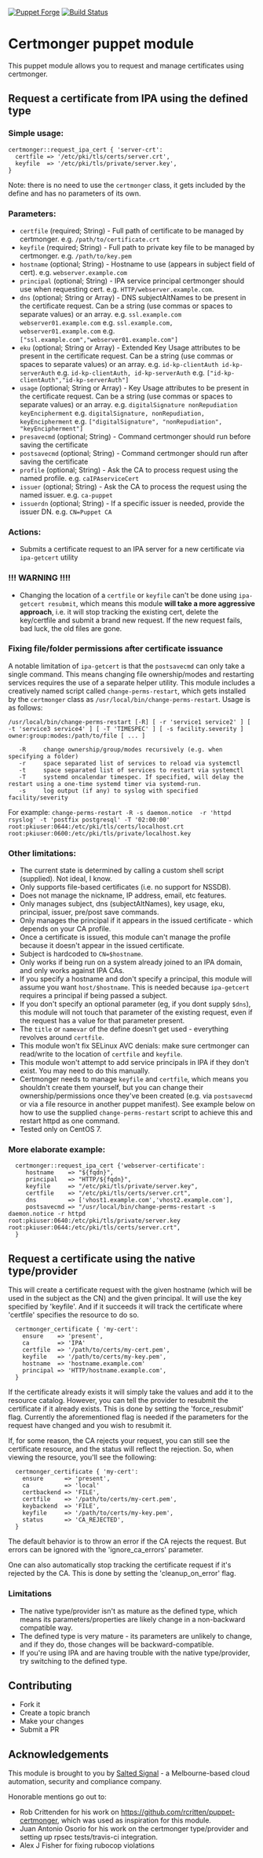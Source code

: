[![Puppet Forge](http://img.shields.io/puppetforge/v/saltedsignal/certmonger.svg)](https://forge.puppetlabs.com/saltedsignal/certmonger)
[![Build Status](https://travis-ci.org/saltedsignal/puppet-certmonger.svg?branch=master)](https://travis-ci.org/saltedsignal/puppet-certmonger)

# Certmonger puppet module

This puppet module allows you to request and manage certificates using certmonger.

## Request a certificate from IPA using the defined type

### Simple usage:

```puppet
certmonger::request_ipa_cert { 'server-crt':
  certfile => '/etc/pki/tls/certs/server.crt',
  keyfile  => '/etc/pki/tls/private/server.key',
}
```

Note: there is no need to use the `certmonger` class, it gets included by the define and has no parameters of its own.

### Parameters:
* `certfile`    (required; String) - Full path of certificate to be managed by certmonger. e.g. `/path/to/certificate.crt`
* `keyfile`     (required; String) - Full path to private key file to be managed by certmonger. e.g. `/path/to/key.pem`
* `hostname`    (optional; String) - Hostname to use (appears in subject field of cert). e.g. `webserver.example.com`
* `principal`   (optional; String) - IPA service principal certmonger should use when requesting cert.
                                     e.g. `HTTP/webserver.example.com`.
* `dns`         (optional; String or Array) - DNS subjectAltNames to be present in the certificate request.
                                     Can be a string (use commas or spaces to separate values) or an array.
                                     e.g. `ssl.example.com webserver01.example.com`
                                     e.g. `ssl.example.com, webserver01.example.com`
                                     e.g. `["ssl.example.com","webserver01.example.com"]`
* `eku`         (optional; String or Array) - Extended Key Usage attributes to be present in the certificate request.
                                     Can be a string (use commas or spaces to separate values) or an array.
                                     e.g. `id-kp-clientAuth id-kp-serverAuth`
                                     e.g. `id-kp-clientAuth, id-kp-serverAuth`
                                     e.g. `["id-kp-clientAuth","id-kp-serverAuth"]`
* `usage`       (optional; String or Array) - Key Usage attributes to be present in the certificate request.
                                     Can be a string (use commas or spaces to separate values) or an array.
                                     e.g. `digitalSignature nonRepudiation keyEncipherment`
                                     e.g. `digitalSignature, nonRepudiation, keyEncipherment`
                                     e.g. `["digitalSignature", "nonRepudiation", "keyEncipherment"]`
* `presavecmd`  (optional; String) - Command certmonger should run before saving the certificate
* `postsavecmd` (optional; String) - Command certmonger should run after saving the certificate
* `profile`     (optional; String) - Ask the CA to process request using the named profile. e.g. `caIPAserviceCert`
* `issuer`      (optional; String) - Ask the CA to process the request using the named issuer. e.g. `ca-puppet`
* `issuerdn`    (optional; String) - If a specific issuer is needed, provide the issuer DN. e.g. `CN=Puppet CA`

### Actions:
* Submits a certificate request to an IPA server for a new certificate via `ipa-getcert` utility

### **!!! WARNING !!!!**
* Changing the location of a `certfile` or `keyfile` can't be done using `ipa-getcert resubmit`,
  which means this module **will take a more aggressive approach**, i.e. it will stop tracking the existing cert,
  delete the key/certfile and submit a brand new request. If the new request fails, bad luck, the old files are gone.

### Fixing file/folder permissions after certificate issuance
A notable limitation of `ipa-getcert` is that the `postsavecmd` can only take a single command. This means changing file ownership/modes and restarting services requires the use of a separate helper utility. This module includes a creatively named script called `change-perms-restart`, which gets installed by the `certmonger` class as `/usr/local/bin/change-perms-restart`. Usage is as follows:

```
/usr/local/bin/change-perms-restart [-R] [ -r 'service1 service2' ] [ -t 'service3 service4' ] [ -T 'TIMESPEC' ] [ -s facility.severity ] owner:group:modes:/path/to/file [ ... ]

   -R     change ownership/group/modes recursively (e.g. when specifying a folder)
   -r     space separated list of services to reload via systemctl
   -t     space separated list of services to restart via systemctl
   -T     systemd oncalendar timespec. If specified, will delay the restart using a one-time systemd timer via systemd-run.
   -s     log output (if any) to syslog with specified facility/severity
```

For example: `change-perms-restart -R -s daemon.notice  -r 'httpd rsyslog' -t 'postfix postgresql' -T '02:00:00' root:pkiuser:0644:/etc/pki/tls/certs/localhost.crt root:pkiuser:0600:/etc/pki/tls/private/localhost.key`

### Other limitations:
* The current state is determined by calling a custom shell script (supplied). Not ideal, I know.
* Only supports file-based certificates (i.e. no support for NSSDB).
* Does not manage the nickname, IP address, email, etc features.
* Only manages subject, dns (subjectAltNames), key usage, eku, principal, issuer, pre/post save commands.
* Only manages the principal if it appears in the issued certificate - which depends on your CA profile.
* Once a certificate is issued, this module can't manage the profile because it doesn't appear in the issued certificate.
* Subject is hardcoded to `CN=$hostname`.
* Only works if being run on a system already joined to an IPA domain, and only works against IPA CAs.
* If you specify a hostname and don't specify a principal, this module will assume you want `host/$hostname`.
  This is needed because `ipa-getcert` requires a principal if being passed a subject.
* If you don't specify an optional parameter (eg, if you dont supply `$dns`), this module will not touch that parameter
  of the existing request, even if the request has a value for that parameter present.
* The `title` or `namevar` of the define doesn't get used - everything revolves around `certfile`.
* This module won't fix SELinux AVC denials: make sure certmonger can read/write to the location of `certfile` and `keyfile`.
* This module won't attempt to add service principals in IPA if they don't exist. You may need to do this manually.
* Certmonger needs to manage `keyfile` and `certfile`, which means you shouldn't create them yourself, but you can change
  their ownership/permissions once they've been created (e.g. via `postsavecmd` or via a file resource in another puppet manifest).
  See example below on how to use the supplied `change-perms-restart` script to achieve this and restart httpd as one command.
* Tested only on CentOS 7.

### More elaborate example:

```puppet
  certmonger::request_ipa_cert {'webserver-certificate':
     hostname    => "${fqdn}",
     principal   => "HTTP/${fqdn}",
     keyfile     => "/etc/pki/tls/private/server.key",
     certfile    => "/etc/pki/tls/certs/server.crt",
     dns         => ['vhost1.example.com','vhost2.example.com'],
     postsavecmd => "/usr/local/bin/change-perms-restart -s daemon.notice -r httpd root:pkiuser:0640:/etc/pki/tls/private/server.key root:pkiuser:0644:/etc/pki/tls/certs/server.crt",
  }
```

## Request a certificate using the native type/provider

This will create a certificate request with the given hostname (which will be
used in the subject as the CN) and the given principal. It will use the key
specified by 'keyfile'. And if it succeeds it will track the certificate where
'certfile' specifies the resource to do so.

```puppet
  certmonger_certificate { 'my-cert':
    ensure    => 'present',
    ca        => 'IPA'
    certfile  => '/path/to/certs/my-cert.pem',
    keyfile   => '/path/to/certs/my-key.pem',
    hostname  => 'hostname.example.com'
    principal => 'HTTP/hostname.example.com',
  }
```

If the certificate already exists it will simply take the values and add it to
the resource catalog. However, you can tell the provider to resubmit the
certificate if it already exists. This is done by setting the 'force_resubmit'
flag. Currently the aforementioned flag is needed if the parameters for the
request have changed and you wish to resubmit it.

If, for some reason, the CA rejects your request, you can still see the
certificate resource, and the status will reflect the rejection. So, when
viewing the resource, you'll see the following:

```puppet
  certmonger_certificate { 'my-cert':
    ensure      => 'present',
    ca          => 'local'
    certbackend => 'FILE',
    certfile    => '/path/to/certs/my-cert.pem',
    keybackend  => 'FILE',
    keyfile     => '/path/to/certs/my-key.pem',
    status      => 'CA_REJECTED',
  }
```

The default behavior is to throw an error if the CA rejects the request. But
errors can be ignored with the 'ignore_ca_errors' parameter.

One can also automatically stop tracking the certificate request if it's
rejected by the CA. This is done by setting the 'cleanup_on_error' flag.

### Limitations
* The native type/provider isn't as mature as the defined type, which means its parameters/properties are likely change in a non-backward compatible way.
* The defined type is very mature - its parameters are unlikely to change, and if they do, those changes will be backward-compatible.
* If you're using IPA and are having trouble with the native type/provider, try switching to the defined type.

## Contributing
* Fork it
* Create a topic branch
* Make your changes
* Submit a PR

## Acknowledgements

This module is brought to you by [Salted Signal](https://www.saltedsignal.com.au) - a Melbourne-based cloud automation, security and compliance company.

Honorable mentions go out to:
* Rob Crittenden for his work on https://github.com/rcritten/puppet-certmonger, which was used as inspiration for this module.
* Juan Antonio Osorio for his work on the certmonger type/provider and setting up rpsec tests/travis-ci integration.
* Alex J Fisher for fixing rubocop violations
